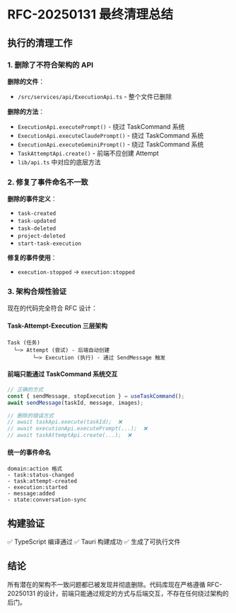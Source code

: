 # RFC-20250131 最终清理总结

## 执行的清理工作

### 1. 删除了不符合架构的 API

**删除的文件**：
- `/src/services/api/ExecutionApi.ts` - 整个文件已删除

**删除的方法**：
- `ExecutionApi.executePrompt()` - 绕过 TaskCommand 系统
- `ExecutionApi.executeClaudePrompt()` - 绕过 TaskCommand 系统  
- `ExecutionApi.executeGeminiPrompt()` - 绕过 TaskCommand 系统
- `TaskAttemptApi.create()` - 前端不应创建 Attempt
- `lib/api.ts` 中对应的底层方法

### 2. 修复了事件命名不一致

**删除的事件定义**：
- `task-created`
- `task-updated`
- `task-deleted`
- `project-deleted`
- `start-task-execution`

**修复的事件使用**：
- `execution-stopped` → `execution:stopped`

### 3. 架构合规性验证

现在的代码完全符合 RFC 设计：

#### Task-Attempt-Execution 三层架构
```
Task (任务)
  └─> Attempt (尝试) - 后端自动创建
        └─> Execution (执行) - 通过 SendMessage 触发
```

#### 前端只能通过 TaskCommand 系统交互
```typescript
// 正确的方式
const { sendMessage, stopExecution } = useTaskCommand();
await sendMessage(taskId, message, images);

// 删除的错误方式
// await taskApi.execute(taskId);  ❌
// await executionApi.executePrompt(...);  ❌
// await taskAttemptApi.create(...);  ❌
```

#### 统一的事件命名
```
domain:action 格式
- task:status-changed
- task:attempt-created
- execution:started
- message:added
- state:conversation-sync
```

## 构建验证

✅ TypeScript 编译通过
✅ Tauri 构建成功
✅ 生成了可执行文件

## 结论

所有潜在的架构不一致问题都已被发现并彻底删除。代码库现在严格遵循 RFC-20250131 的设计，前端只能通过规定的方式与后端交互，不存在任何绕过架构的后门。